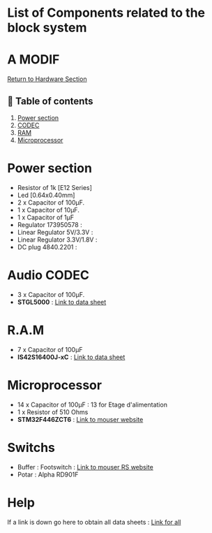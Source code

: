 # List of Components related to the block system
# A MODIF
[Return to Hardware Section](https://github.com/lucacros/2324_Projet2A_PedaleGuitare/tree/Hardware-Section)
## 📖 Table of contents

1. [Power section](#power-section)
2. [CODEC](#audio-codec)
3. [RAM](#ram)
4. [Microprocessor](#microprocessor)

# Power section

  - Resistor of 1k [E12 Series] 
  - Led [0.64x0.40mm]
  - 2 x Capacitor of 100µF.
  - 1 x Capacitor of 10µF.
  - 1 x Capacitor of 1µF
  - Regulator 173950578 :
  - Linear Regulator 5V/3.3V :
  - Linear Regulator 3.3V/1.8V :
  - DC plug 4840.2201 :

    
# Audio CODEC

   - 3 x Capacitor of 100µF.
   - **STGL5000**  :   [Link to data sheet](https://www.nxp.com/products/audio-and-radio/audio-converters/ultra-low-power-audio-codec:SGTL5000)

# R.A.M
   - 7 x Capacitor of 100µF
   - **IS42S16400J-xC** : [Link to data sheet](http://www.issi.com/WW/pdf/42-45S16400J.pdf)


# Microprocessor 

- 14 x Capacitor of 100µF : 13 for Etage d'alimentation
- 1 x Resistor of 510 Ohms
- **STM32F446ZCT6** : [Link to mouser website](https://www.mouser.fr/ProductDetail/STMicroelectronics/STM32F446ZCT6?qs=Ok1pvOkw6%2FqnUvQfUEqaFA%3D%3D)

# Switchs

- Buffer : Footswitch : [Link to mouser RS website](https://fr.rs-online.com/web/p/boutons-poussoirs/8466720?cm_mmc=FR-PLA-DS3A-_-google-_-CFS_FR_FR_RS+PRO_PO4700199950-_-Interrupteurs-_-8466720&matchtype=&pla-2207274706978&gclid=CjwKCAiA0syqBhBxEiwAeNx9N6utkDLIjKUNhnXx6ooCtrtBrR3GgiJED1HuFbTbtkXJqQKehzSm0RoC0TEQAvD_BwE&gclsrc=aw.ds)
- Potar : Alpha RD901F
# Help
If a link is down go here to obtain all data sheets : [Link for all](https://github.com/lucacros/2324_Projet2A_PedaleGuitare/tree/Hardware-Section/data%20sheets)
